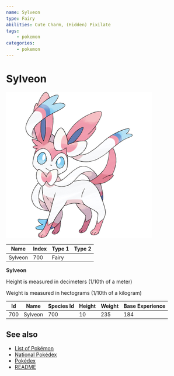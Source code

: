 ```yaml
---
name: Sylveon
type: Fairy
abilities: Cute Charm, (Hidden) Pixilate
tags:
    - pokemon
categories:
    - pokemon
---
```


# Sylveon


![Sylveon](images/700.png)

| **Name** | **Index** | **Type 1** | **Type 2** |
|----|----|----|----|
| Sylveon | 700 | Fairy  |  |

**Sylveon** 


Height is measured in decimeters (1/10th of a meter)

Weight is measured in hectograms (1/10th of a kilogram)

| **Id** | **Name** | **Species Id** | **Height** | **Weight** | **Base Experience** |
|--------|----------|----------------|------------|------------|---------------------|
| 700 | Sylveon | 700 | 10 | 235 | 184 |


## See also

- [List of Pokémon](../pokemon.md)
- [National Pokédex](../national_pokedex.md)
- [Pokédex](../pokedex.md)
- [README](../README.md)
